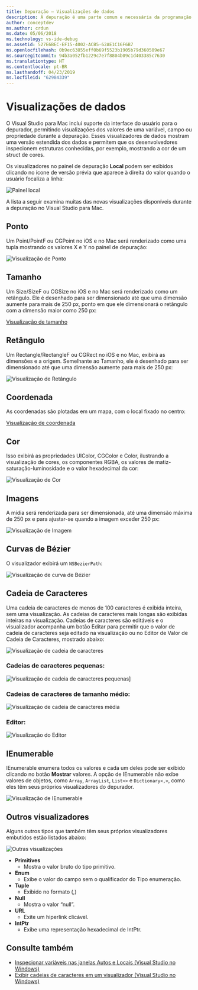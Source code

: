 ```yaml
---
title: Depuração – Visualizações de dados
description: A depuração é uma parte comum e necessária da programação. O Visual Studio para Mac contém um pacote inteiro de recursos para facilitar a depuração. Este artigo examina as diferentes visualizações de dados que podem ser exibidas ao inspecionar objetos no depurador.
author: conceptdev
ms.author: crdun
ms.date: 05/06/2018
ms.technology: vs-ide-debug
ms.assetid: 527E6BEC-EF15-4002-ACB5-62AE1C16F6B7
ms.openlocfilehash: 0b9ec63855eff0b69f5523b1905b79d360509e67
ms.sourcegitcommit: 94b3a052fb1229c7e7f8804b09c1d403385c7630
ms.translationtype: HT
ms.contentlocale: pt-BR
ms.lasthandoff: 04/23/2019
ms.locfileid: "62984339"
---
```

# <a name="data-visualizations"></a>Visualizações de dados

O Visual Studio para Mac inclui suporte da interface do usuário para o depurador, permitindo visualizações dos valores de uma variável, campo ou propriedade durante a depuração. Esses visualizadores de dados mostram uma versão estendida dos dados e permitem que os desenvolvedores inspecionem estruturas conhecidas, por exemplo, mostrando a cor de um struct de cores.

Os visualizadores no painel de depuração **Local** podem ser exibidos clicando no ícone de versão prévia que aparece à direita do valor quando o usuário focaliza a linha:

![Painel local](media/data-visualizations-image9.png)

A lista a seguir examina muitas das novas visualizações disponíveis durante a depuração no Visual Studio para Mac.

## <a name="point"></a>Ponto
Um Point/PointF ou CGPoint no iOS e no Mac será renderizado como uma tupla mostrando os valores X e Y no painel de depuração:

![Visualização de Ponto](media/data-visualizations-image10.png)

## <a name="size"></a>Tamanho
Um Size/SizeF ou CGSize no iOS e no Mac será renderizado como um retângulo. Ele é desenhado para ser dimensionado até que uma dimensão aumente para mais de 250 px, ponto em que ele dimensionará o retângulo com a dimensão maior como 250 px:

[Visualização de tamanho](media/data-visualizations-image11.png)

## <a name="rectangle"></a>Retângulo
Um Rectangle/RectangleF ou CGRect no iOS e no Mac, exibirá as dimensões e a origem. Semelhante ao Tamanho, ele é desenhado para ser dimensionado até que uma dimensão aumente para mais de 250 px:

![Visualização de Retângulo](media/data-visualizations-image12.png)

## <a name="coordinate"></a>Coordenada
As coordenadas são plotadas em um mapa, com o local fixado no centro:

[Visualização de coordenada](media/data-visualizations-image13.png)

## <a name="color"></a>Cor
Isso exibirá as propriedades UIColor, CGColor e Color, ilustrando a visualização de cores, os componentes RGBA, os valores de matiz-saturação-luminosidade e o valor hexadecimal da cor:

![Visualização de Cor](media/data-visualizations-image14.png)

## <a name="images"></a>Imagens

A mídia será renderizada para ser dimensionada, até uma dimensão máxima de 250 px e para ajustar-se quando a imagem exceder 250 px:

![Visualização de Imagem](media/data-visualizations-image15.png)

## <a name="bezier-curves"></a>Curvas de Bézier

O visualizador exibirá um `NSBezierPath`:

![Visualização de curva de Bézier](media/data-visualizations-image16.png)

## <a name="string"></a>Cadeia de Caracteres

Uma cadeia de caracteres de menos de 100 caracteres é exibida inteira, sem uma visualização. As cadeias de caracteres mais longas são exibidas inteiras na visualização. Cadeias de caracteres são editáveis e o visualizador acompanha um botão Editar para permitir que o valor de cadeia de caracteres seja editado na visualização ou no Editor de Valor de Cadeia de Caracteres, mostrado abaixo:

![Visualização de cadeia de caracteres](media/data-visualizations-image17.png)

### <a name="small-strings"></a>Cadeias de caracteres pequenas:
![Visualização de cadeia de caracteres pequenas](media/data-visualizations-image18.png)]

### <a name="medium-length-strings"></a>Cadeias de caracteres de tamanho médio:
![Visualização de cadeia de caracteres média](media/data-visualizations-image19.png)

### <a name="editor"></a>Editor:

![Visualização do Editor](media/data-visualizations-image21.png)

## <a name="ienumerable"></a>IEnumerable

IEnumerable enumera todos os valores e cada um deles pode ser exibido clicando no botão **Mostrar** valores. A opção de IEnumerable não exibe valores de objetos, como `Array`, `ArrayList`, `List<>` e `Dictionary<,>`, como eles têm seus próprios visualizadores do depurador.

![Visualização de IEnumerable](media/data-visualizations-image22.png)

## <a name="other-visualizers"></a>Outros visualizadores

Alguns outros tipos que também têm seus próprios visualizadores embutidos estão listados abaixo:

![Outras visualizações](media/data-visualizations-image23.png)

* **Primitives**
  * Mostra o valor bruto do tipo primitivo.
* **Enum**
  * Exibe o valor do campo sem o qualificador do Tipo enumeração.
* **Tuple**
  * Exibido no formato (,)
* **Null**
  * Mostra o valor “null”.
* **URL**
  * Exite um hiperlink clicável.
* **IntPtr**
  * Exibe uma representação hexadecimal de IntPtr.

## <a name="see-also"></a>Consulte também

- [Inspecionar variáveis nas janelas Autos e Locais (Visual Studio no Windows)](/visualstudio/debugger/autos-and-locals-windows)
- [Exibir cadeias de caracteres em um visualizador (Visual Studio no Windows)](/visualstudio/debugger/string-visualizer-dialog-box)